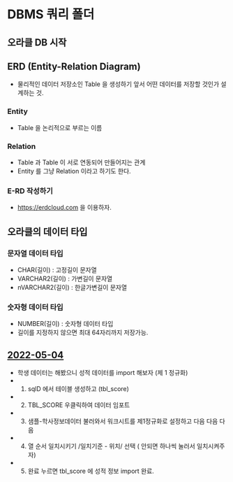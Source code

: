 # DBMS 쿼리 폴더

## 오라클 DB 시작

## ERD (Entity-Relation Diagram)
* 물리적인 데이터 저장소인 Table 을 생성하기 앞서 어떤 데이터를 저장할 것인가 설계하는 것.

### Entity
* Table 을 논리적으로 부르는 이름

### Relation
* Table 과 Table 이 서로 연동되어 만들어지는 관계
* Entity 를 그냥 Relation 이라고 하기도 한다.

### E-RD 작성하기
* https://erdcloud.com 을 이용하자.

## 오라클의 데이터 타입
### 문자열 데이터 타입
* CHAR(길이) : 고정길이 문자열
* VARCHAR2(길이) : 가변길이 문자열
* nVARCHAR2(길이) : 한글가변길이 문자열

### 숫자형 데이터 타입
* NUMBER(길이) : 숫자형 데이터 타입
* 길이를 지정하지 않으면 최대 64자리까지 저장가능.


## [2022-05-04](https://github.com/dosunggil/DBMS/blob/master/%EC%98%A4%EB%9D%BC%ED%81%B4/USER3(2022-05-04).sql)
* 학생 데이터는 해봤으니 성적 데이터를 import 해보자 (제 1 정규화)
* 1. sqlD 에서 테이블 생성하고 (tbl_score) 
* 2. TBL_SCORE 우클릭하여 데이터 임포트
* 3. 샘플-학사정보데이터 불러와서 워크시트를 제1정규화로 설정하고 다음 다음 다음
* 4. 열 순서 일치시키기 /일치기준 - 위치/ 선택 ( 안되면 하나씩 눌러서 일치시켜주자) 
* 5. 완료 누르면 tbl_score 에 성적 정보 import 완료.